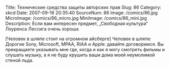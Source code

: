 Title: Технические средства защиты авторских прав 
Slug: 86 
Category: xkcd 
Date: 2007-09-16 20:35:40 
SourceNum: 86 
Image: /comics/86.jpg 
MicroImage: /comics/86_micro.jpg 
MiniImage: /comics/86_mini.jpg 
Description: Если вам интересен предмет, „Свободная культура“ Лоуренса Лессига очень хороша 

[Человек в шляпе стоит на огромном айсберге]
Человек в шляпе: Дорогие Sony, Microsoft, MPAA, RIAA и Apple: давайте договоримся. Вы прекращаете указывать мне где, когда и как я могу смотреть фильмы и слушать музыку, а я не буду крушить ваши дома моей неумолимой стеной льда.